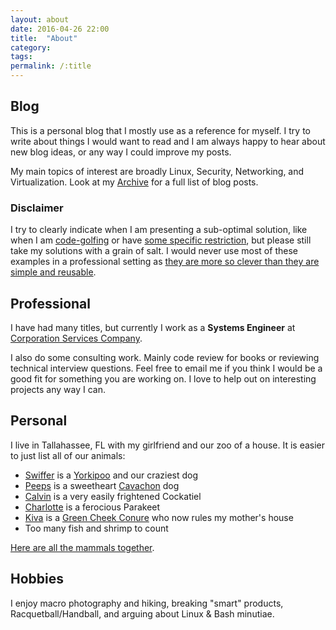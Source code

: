 ```yaml
---
layout: about
date: 2016-04-26 22:00
title:  "About"
category:
tags:
permalink: /:title
---
```

Blog
------
This is a personal blog that I mostly use as a reference for myself. I try to write about things I would want to read and I am always happy to hear about new blog ideas, or any way I could improve my posts.

My main topics of interest are broadly Linux, Security, Networking, and Virtualization. Look at my [Archive](/archive) for a full list of blog posts.

### Disclaimer

I try to clearly indicate when I am presenting a sub-optimal solution, like when I am [code-golfing](https://codegolf.stackexchange.com/) or have [some specific restriction](https://grayson.sh/blog/fizzbuzz-in-bash-no-modulus), but please still take my solutions with a grain of salt. I would never use most of these examples in a professional setting as [they are more so clever than they are simple and reusable](https://softwareengineering.stackexchange.com/questions/25276/why-is-cleverness-considered-harmful-in-programming-by-some-people/25281).


Professional
-----------------
I have had many titles, but currently I work as a **Systems Engineer** at [Corporation Services Company](https://www.cscglobal.com/cscglobal/home/).

I also do some consulting work. Mainly code review for books or reviewing technical interview questions. Feel free to email me if you think I would be a good fit for something you are working on. I love to help out on interesting projects any way I can.


Personal
------------
I live in Tallahassee, FL with my girlfriend and our zoo of a house. It is easier to just list all of our animals:

 - [Swiffer](../assets/images/swiffer.jpg) is a [Yorkipoo](https://en.wikipedia.org/wiki/Yorkipoo) and our craziest dog
 - [Peeps](../assets/images/peeps2.jpeg) is a sweetheart [Cavachon](http://dogs.lovetoknow.com/wiki/Cavachon) dog
 - [Calvin](../assets/images/calvin.jpg) is a very easily frightened Cockatiel
 - [Charlotte](../assets/images/charlotte.jpeg) is a ferocious Parakeet
 - [Kiva](../assets/images/kiva.jpeg) is a [Green Cheek Conure](https://en.wikipedia.org/wiki/Green-cheeked_parakeet) who now rules my mother's house
 - Too many fish and shrimp to count

[Here are all the mammals together](../assets/images/family.jpeg).

Hobbies
-----------
I enjoy macro photography and hiking, breaking "smart" products, Racquetball/Handball, and arguing about Linux & Bash minutiae.

